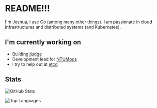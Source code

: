 # README!!!

I'm Joshua, I use Go (among many other things). I am passionate in cloud infrastructures and distributed systems (and Kubernetes). 

## I'm currently working on
* Building [jjudge](https://github.com/joshjms/jjudge)
* Development lead for [NTUMods](https://ntumods.org)
* I try to help out at [etcd](https://github.com/etcd-io/etcd)

## Stats
![GitHub Stats](https://github-readme-stats.vercel.app/api?username=joshjms&show_icons=true&theme=tokyonight)

![Top Languages](https://github-readme-stats.vercel.app/api/top-langs/?username=joshjms&layout=compact&exclude_repo=competitive-programming&theme=tokyonight)
